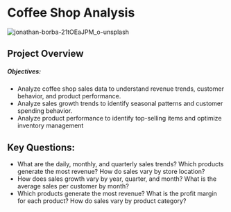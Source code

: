# Coffee Shop Analysis


![jonathan-borba-21tOEaJPM_o-unsplash](https://github.com/user-attachments/assets/965121bb-0e73-47a4-8bec-17e33355c480)


## Project Overview
##### Objectives: 
* Analyze coffee shop sales data to understand revenue trends, customer behavior, and product performance.
* Analyze sales growth trends to identify seasonal patterns and customer spending behavior.
* Analyze product performance to identify top-selling items and optimize inventory management


## Key Questions:
* What are the daily, monthly, and quarterly sales trends? Which products generate the most revenue? How do sales vary by store location?
* How does sales growth vary by year, quarter, and month? What is the average sales per customer by month?
* Which products generate the most revenue? What is the profit margin for each product? How do sales vary by product category?



